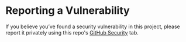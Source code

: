 # Reporting a Vulnerability

If you believe you’ve found a security vulnerability in this
project, please report it privately using this repo's [GitHub Security](https://github.com/jnywong/jupyterhub-cost-monitoring/security) tab.
